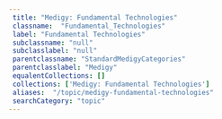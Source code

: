 ```yaml
--- 
 title: "Medigy: Fundamental Technologies" 
 classname:  "Fundamental_Technologies" 
 label: "Fundamental Technologies" 
 subclassname: "null" 
 subclasslabel: "null" 
 parentclassname: "StandardMedigyCategories" 
 parentclasslabel: "Medigy" 
 equalentCollections: [] 
 collections: ['Medigy: Fundamental Technologies']
 aliases:  "/topic/medigy-fundamental-technologies"  
 searchCategory: "topic" 
---
```

